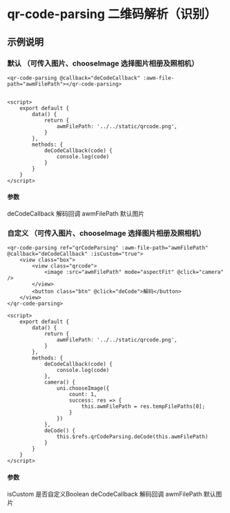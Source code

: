 # qr-code-parsing 二维码解析（识别）

## 示例说明

### 默认 （可传入图片、chooseImage 选择图片相册及照相机）

```
<qr-code-parsing @callback="deCodeCallback" :awm-file-path="awmFilePath"></qr-code-parsing>


<script>
	export default {
		data() {
			return {
				awmFilePath: '../../static/qrcode.png',
			}
		},
		methods: {
			deCodeCallback(code) {
				console.log(code)
			}
		}
	}
</script>
```

#### 参数
deCodeCallback	解码回调
awmFilePath			默认图片


### 自定义 （可传入图片、chooseImage 选择图片相册及照相机）

```
<qr-code-parsing ref="qrCodeParsing" :awm-file-path="awmFilePath" @callback="deCodeCallback" :isCustom="true">
	<view class="box">
		<view class="qrcode">
			<image :src="awmFilePath" mode="aspectFit" @click="camera" />
		</view>
		<button class="btn" @click="deCode">解码</button>
	</view>
</qr-code-parsing>

<script>
	export default {
		data() {
			return {
				awmFilePath: '../../static/qrcode.png',
			}
		},
		methods: {
			deCodeCallback(code) {
				console.log(code)
			},
			camera() {
				uni.chooseImage({
					count: 1,
					success: res => {
						this.awmFilePath = res.tempFilePaths[0];
					}
				})
			},
			deCode() {
				this.$refs.qrCodeParsing.deCode(this.awmFilePath)
			}
		}
	}
</script>
```

#### 参数
isCustom				是否自定义Boolean
deCodeCallback	解码回调
awmFilePath			默认图片